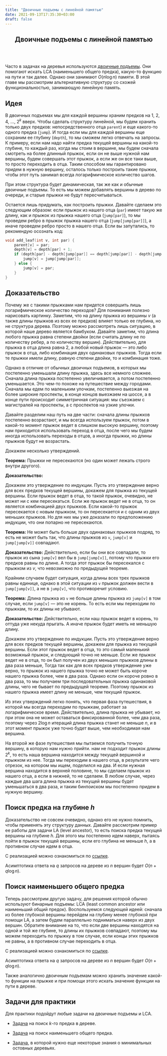 ```yaml
---
title: "Двоичные подъемы с линейной памятью"
date: 2021-09-13T17:35:30+03:00
draft: false
---
```


<center> <h2>Двоичные подъемы с линейной памятью</h2> </center>
<br/>
<br/>


Часто в задачах на деревья используются [двоичные подъемы](https://e-maxx.ru/algo/lca_simpler). Они помогают искать LCA (наименьшего общего предка), какую-то функцию на пути и так далее. Однако они занимают $O(n \log n)$ памяти. В этой главе мы рассмотрим альтернативную структуру со схожей функциональностью, занимающую линейную память.

## Идея

В двоичных подъемах мы для каждой вершины храним предков на $1$, $2$, $4$, $\ldots$, $2^k$ вверх. Чтобы сделать структуру линейной, мы будем хранить только двух предков: непосредственного отца `parent`) и еще какого-то одного предка (`jump`). И тогда если мы для каждой вершины еще сохраним ее глубину (`depth`), то мы сможем легко отвечать на запросы. К примеру, если нам надо найти предка текущей вершины на какой-то глубине, то каждый раз, когда мы стоим в вершине, мы будем сначала смотреть на более длинный прыжок, если он не выше нужной нам вершины, будем совершать этот прыжок, а если же он все таки выше, то просто переходить в отца. Таким способом мы гарантировано придем в нужную вершину, осталось только построить такие прыжки, чтобы этот путь занимал всегда логарифмическое количество шагов.

При этом структура будет динамическая, так же как и обычные двоичные подъемы. То есть мы можем добавлять вершины в дерево по очереди, и старые прыжки не будут пересчитываться.

Остается лишь придумать, как построить прыжки. Давайте сделаем это следующим образом: если прыжок из нашего отца (`par`) имеет такую же длину, как и прыжок из прыжка нашего отца (`jump[par]`), то мы проведем ребро в прыжок прыжка нашего отца (`jump[jump[par]]`), а иначе проведем ребро просто в нашего отца. Если вы запутались, то рекомендую осознать код:

```cpp
void add_leaf(int v, int par) {
    parent[v] = par;
    depth[v] = depth[par] + 1;
    if (depth[par] - depth[jump[par]] == depth[jump[par]] - depth[jump[jump[par]]]) {
        jump[v] = jump[jump[par]];
    } else {
        jump[v] = par;
    }
}
```

## Доказательство

Почему же с такими прыжками нам придется совершить лишь логарифмическое количество переходов? Для понимания полезно нарисовать картинку. Заметим, что на длину прыжка из вершины $v$ (а также длины прыжков из всех ее предков) влияет только ее глубина, но не структура дерева. Поэтому можно рассмотреть лишь ситуацию, в которой наше дерево является бамбуком. Давайте заметим, что длина любого прыжка равна степени двойки (если считать длину не по количеству ребер, а по количеству вершин). Действительно, для прыжка в отца длина равна $2$, а любой новый прыжок — это либо прыжок в отца, либо комбинация двух одинаковых прыжков. Тогда если те прыжки имели длину, равную степени двойки, то и комбинация тоже.

Однако в отличие от обычных двоичных подъемов, в которых мы постепенно уменьшали длину прыжка, здесь все немного сложнее. Сначала длина прыжка постепенно увеличивается, а потом постепенно уменьшается. Это чем-то похоже на путешествие между городами. Сначала мы едем по маленьким улочкам, постепенно выезжая на более широкие проспекты, в конце концов выезжаем на шоссе, а в конце пути происходит симметричная ситуация: мы съезжаем с магистралей на проспекты, а с проспектов на узкие улочки.

Давайте разделим наш путь на две части: сначала длины прыжков постепенно возрастают, и мы всегда используем прыжок, потом в какой-то момент прыжок ведет в слишком высокую вершину, поэтому нам приходится использовать переход в отца, после чего мы будем иногда использовать переходы в отцов, а иногда прыжки, но длины прыжков будут не возрастать.

Докажем несколько утверждений.

**Теорема:** Прыжки не пересекаются (но один может лежать строго внутри другого).

**Доказательство:**

Докажем это утверждение по индукции. Пусть это утверждение верно для всех предков текущей вершины, докажем для прыжка из текущей вершины.
Если прыжок ведет в отца, то такой прыжок, очевидно, не может ни с кем пересекаться. Если же прыжок ведет не в отца, то он является комбинацией двух прыжков. Если какой-то прыжок пересекается с новым прыжком, то он пересекается и с одним из двух меньших прыжков. Но для них мы уже доказали по предположению индукции, что они попарно не пересекаются.

**Теорема:** Не может быть больше двух одинаковых прыжков подряд, то есть не может быть так, что длины прыжков из `v`, `jump[v]` и `jump[jump[v]]` совпадают.

**Доказательство:**
Действительно, если бы они все совпадали, то прыжок из сына `jump[v]` вел бы в `jump[jump[v]]`, потому что прыжки его предков равны по длине. А тогда этот прыжок бы пересекался с прыжком из $v$, что невозможно по предыдущей теореме.

Крайним случаем будет ситуация, когда длины всех трех прыжков равны единице, однако в этой ситуации из `v` прыжок должен вести в `jump[jump[v]]`, а не в `jump[v]`, что противоречит условию.


**Теорема:** Длина прыжка из `v` не больше длины прыжка из `jump[v]` в том случае, если `jump[v]` — это не корень. То есть если мы переходим по прыжкам, то их длины не убывают.

**Доказательство:**
Действительно, если наш прыжок ведет в корень, то оттуда уже некуда прыгать. А иначе прыжок будет иметь не меньшую длину.

Докажем это утверждение по индукции. Пусть это утверждение верно для всех предков текущей вершины, докажем для прыжка из текущей вершины.
Если этот прыжок ведет в отца, то это самый маленький возможный прыжок, и следующий точно не меньше.
Если же прыжок ведет не в отца, то он был получен из двух меньших прыжков длины в два раза меньше, Тогда так как для всех предков утверждение уже верно, то прыжок из нашего прыжка точно не может быть короче нашего прыжка более, чем в два раза. Однако если он короче ровно в два раза, то мы получаем три последовательных прыжка одинаковой длины, чего не бывает по предыдущей теореме. Поэтому прыжок из нашего прыжка имеет длину не меньше, чем текущий прыжок.

Из этих утверждений легко понять, что первая фаза путешествия, в которой мы всегда переходим по прыжкам, работает за логарифмическое время. Действительно, длина прыжка не убывает, но при этом она не может оставаться фиксированной более, чем два раза, поэтому через $2 \log n$ итераций длина прыжка станет не меньше $n$, и в этот момент прыжок уже точно будет выше, чем необходимая нам вершина.

На второй же фазе путешествия мы пытаемся получить точную вершину, в которую нам нужно прийти. нам не подходит прыжок длины $2^k$, то есть наша вершина находится между текущей вершиной и прыжком из нее. Тогда мы переходим в нашего отца, в результате чего отрезок, на котором мы ищем, поделился на два. И если нужная вершина находится в верхней половине, то мы сделаем прыжок из нашего отца, а если в нижней, то не сделаем. В любом случае, через каждые два шага длина прыжка из текущей вершины будет уменьшаться в два раза, и таким бинпоиском мы постепенно придем в нужную вершину.

## Поиск предка на глубине $h$

Доказательство не совсем очевидно, однако его не нужно помнить, чтобы применять эту структуру данных. Давайте рассмотрим пример ее работы для задачи LA (level ancestor), то есть поиска предка текущей вершины на глубине $h$. Для этого мы постепенно идем наверх, пытаясь пойти в прыжок текущей вершины, если его глубина не меньше $h$, а в противном случае идем в отца.

С реализацией можно ознакомиться по [ссылке](https://pastebin.com/tyrL8gMQ).

Асимптотика ответа на $q$ запросов на дереве из $n$ вершин будет $O(n + q \log n)$.

## Поиск наименьшего общего предка

Теперь рассмотрим другую задачу, для решения которой обычно используют бинарные подъемы: LCA (least common ancestor или наименьший общий предок). Воспользуемся следующей идеей: сначала из более глубокой вершины перейдем на глубину менее глубокой при помощи LA, а затем будем параллельно подниматься наверх из двух вершин. Обратите внимание на то, что если две вершины находятся на одной и той же глубине, то длины их прыжков совпадают, поэтому мы можем переходить по прыжку в том случае, если концы этих прыжков не равны, а в противном случае переходить в отца.

С реализацией можно ознакомиться по [ссылке](https://pastebin.com/shHVMMBQ).

Асимптотика ответа на $q$ запросов на дереве из $n$ вершин будет $O(n + q \log n)$.

Также аналогично двоичным подъемам можно хранить значение какой-то функции на прыжке и при помощи этого искать значение функции на пути в дереве.

## Задачи для практики

Для практики подойдут любые задачи на двоичные подъемы и LCA.

- [Задача](https://www.hackerrank.com/challenges/kth-ancestor/problem) на поиск $k$-го предка в дереве.

- [Задача](https://www.spoj.com/problems/LCA/) на поиск наименьшего общего предка.

- [Задача](https://codeforces.com/contest/609/problem/E), в которой нужно еще некоторые знания о минимальных остовных деревьях.

